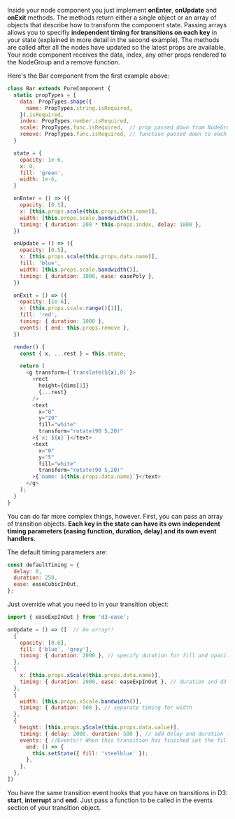 
Inside your node component you just implement **onEnter**, **onUpdate** and **onExit** methods.
The methods return either a single object or an array of objects that describe how to transform the component state.  Passing arrays allows you to specifiy **independent timing for transitions on each key** in your state (explained in more detail in the second example).
The methods are called after all the nodes have updated so the latest props are available.
Your node component receives the data, index, any other props rendered to the NodeGroup and a remove function.

Here's the Bar component from the first example above:
```js
class Bar extends PureComponent {
  static propTypes = {
    data: PropTypes.shape({
      name: PropTypes.string.isRequired,
    }).isRequired,
    index: PropTypes.number.isRequired,
    scale: PropTypes.func.isRequired,  // prop passed down from NodeGroup
    remove: PropTypes.func.isRequired, // function passed down to each node
  }

  state = {
    opacity: 1e-6,
    x: 0,
    fill: 'green',
    width: 1e-6,
  }

  onEnter = () => ({
    opacity: [0.5],
    x: [this.props.scale(this.props.data.name)],
    width: [this.props.scale.bandwidth()],
    timing: { duration: 200 * this.props.index, delay: 1000 },
  })

  onUpdate = () => ({
    opacity: [0.5],
    x: [this.props.scale(this.props.data.name)],
    fill: 'blue',
    width: [this.props.scale.bandwidth()],
    timing: { duration: 1000, ease: easePoly },
  })

  onExit = () => ({
    opacity: [1e-6],
    x: [this.props.scale.range()[1]],
    fill: 'red',
    timing: { duration: 1000 },
    events: { end: this.props.remove },
  })

  render() {
    const { x, ...rest } = this.state;

    return (
      <g transform={`translate(${x},0)`}>
        <rect
          height={dims[1]}
          {...rest}
        />
        <text
          x="0"
          y="20"
          fill="white"
          transform="rotate(90 5,20)"
        >{`x: ${x}`}</text>
        <text
          x="0"
          y="5"
          fill="white"
          transform="rotate(90 5,20)"
        >{`name: ${this.props.data.name}`}</text>
      </g>
    );
  }
}
```

You can do far more complex things, however.  First, you can pass an array of transition objects.
**Each key in the state can have its own independent timing parameters (easing function, duration, delay) and its own event handlers.**

The default timing parameters are:

```js
const defaultTiming = {
  delay: 0,
  duration: 250,
  ease: easeCubicInOut,
}; 
```

Just override what you need to in your transition object:

```js
import { easeExpInOut } from 'd3-ease';

onUpdate = () => ([  // An array!!
  {
    opacity: [0.6],
    fill: ['blue', 'grey'],
    timing: { duration: 2000 }, // specify duration for fill and opacity
  },
  {
    x: [this.props.xScale(this.props.data.name)],
    timing: { duration: 2000, ease: easeExpInOut }, // duration and d3-ease function for x
  },
  {
    width: [this.props.xScale.bandwidth()],
    timing: { duration: 500 }, // separate timing for width
  },
  {
    height: [this.props.yScale(this.props.data.value)],
    timing: { delay: 2000, duration: 500 }, // add delay and duration for height
    events: { //Events!! When this transition has finished set the fill to 'steelblue';
      end: () => {
        this.setState({ fill: 'steelblue' });
      },
    },
  },
])
```

You have the same transition event hooks that you have on transitions in D3: **start**, **interrupt** and **end**.
Just pass a function to be called in the events section of your transition object.
